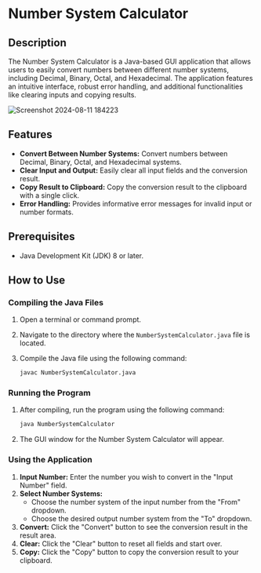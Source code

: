 # Number System Calculator

## Description

The Number System Calculator is a Java-based GUI application that allows users to easily convert numbers between different number systems, including Decimal, Binary, Octal, and Hexadecimal. The application features an intuitive interface, robust error handling, and additional functionalities like clearing inputs and copying results.

![Screenshot 2024-08-11 184223](https://github.com/user-attachments/assets/84a1302d-cc70-4381-a9de-b6e99ddb8125)

## Features

- **Convert Between Number Systems:** Convert numbers between Decimal, Binary, Octal, and Hexadecimal systems.
- **Clear Input and Output:** Easily clear all input fields and the conversion result.
- **Copy Result to Clipboard:** Copy the conversion result to the clipboard with a single click.
- **Error Handling:** Provides informative error messages for invalid input or number formats.

## Prerequisites

- Java Development Kit (JDK) 8 or later.

## How to Use

### Compiling the Java Files

1. Open a terminal or command prompt.
2. Navigate to the directory where the `NumberSystemCalculator.java` file is located.
3. Compile the Java file using the following command:

    ```bash
    javac NumberSystemCalculator.java
    ```

### Running the Program

1. After compiling, run the program using the following command:

    ```bash
    java NumberSystemCalculator
    ```

2. The GUI window for the Number System Calculator will appear.

### Using the Application

1. **Input Number:** Enter the number you wish to convert in the "Input Number" field.
2. **Select Number Systems:**
    - Choose the number system of the input number from the "From" dropdown.
    - Choose the desired output number system from the "To" dropdown.
3. **Convert:** Click the "Convert" button to see the conversion result in the result area.
4. **Clear:** Click the "Clear" button to reset all fields and start over.
5. **Copy:** Click the "Copy" button to copy the conversion result to your clipboard.
